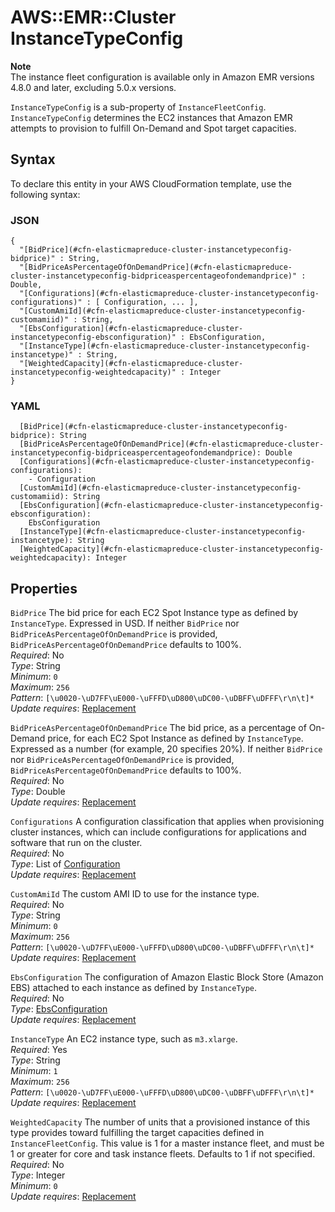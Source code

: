 # AWS::EMR::Cluster InstanceTypeConfig<a name="aws-properties-elasticmapreduce-cluster-instancetypeconfig"></a>

**Note**  
The instance fleet configuration is available only in Amazon EMR versions 4\.8\.0 and later, excluding 5\.0\.x versions\.

`InstanceTypeConfig` is a sub\-property of `InstanceFleetConfig`\. `InstanceTypeConfig` determines the EC2 instances that Amazon EMR attempts to provision to fulfill On\-Demand and Spot target capacities\.

## Syntax<a name="aws-properties-elasticmapreduce-cluster-instancetypeconfig-syntax"></a>

To declare this entity in your AWS CloudFormation template, use the following syntax:

### JSON<a name="aws-properties-elasticmapreduce-cluster-instancetypeconfig-syntax.json"></a>

```
{
  "[BidPrice](#cfn-elasticmapreduce-cluster-instancetypeconfig-bidprice)" : String,
  "[BidPriceAsPercentageOfOnDemandPrice](#cfn-elasticmapreduce-cluster-instancetypeconfig-bidpriceaspercentageofondemandprice)" : Double,
  "[Configurations](#cfn-elasticmapreduce-cluster-instancetypeconfig-configurations)" : [ Configuration, ... ],
  "[CustomAmiId](#cfn-elasticmapreduce-cluster-instancetypeconfig-customamiid)" : String,
  "[EbsConfiguration](#cfn-elasticmapreduce-cluster-instancetypeconfig-ebsconfiguration)" : EbsConfiguration,
  "[InstanceType](#cfn-elasticmapreduce-cluster-instancetypeconfig-instancetype)" : String,
  "[WeightedCapacity](#cfn-elasticmapreduce-cluster-instancetypeconfig-weightedcapacity)" : Integer
}
```

### YAML<a name="aws-properties-elasticmapreduce-cluster-instancetypeconfig-syntax.yaml"></a>

```
  [BidPrice](#cfn-elasticmapreduce-cluster-instancetypeconfig-bidprice): String
  [BidPriceAsPercentageOfOnDemandPrice](#cfn-elasticmapreduce-cluster-instancetypeconfig-bidpriceaspercentageofondemandprice): Double
  [Configurations](#cfn-elasticmapreduce-cluster-instancetypeconfig-configurations):
    - Configuration
  [CustomAmiId](#cfn-elasticmapreduce-cluster-instancetypeconfig-customamiid): String
  [EbsConfiguration](#cfn-elasticmapreduce-cluster-instancetypeconfig-ebsconfiguration):
    EbsConfiguration
  [InstanceType](#cfn-elasticmapreduce-cluster-instancetypeconfig-instancetype): String
  [WeightedCapacity](#cfn-elasticmapreduce-cluster-instancetypeconfig-weightedcapacity): Integer
```

## Properties<a name="aws-properties-elasticmapreduce-cluster-instancetypeconfig-properties"></a>

`BidPrice` <a name="cfn-elasticmapreduce-cluster-instancetypeconfig-bidprice"></a>
The bid price for each EC2 Spot Instance type as defined by `InstanceType`\. Expressed in USD\. If neither `BidPrice` nor `BidPriceAsPercentageOfOnDemandPrice` is provided, `BidPriceAsPercentageOfOnDemandPrice` defaults to 100%\.  
_Required_: No  
_Type_: String  
_Minimum_: `0`  
_Maximum_: `256`  
_Pattern_: `[\u0020-\uD7FF\uE000-\uFFFD\uD800\uDC00-\uDBFF\uDFFF\r\n\t]*`  
_Update requires_: [Replacement](https://docs.aws.amazon.com/AWSCloudFormation/latest/UserGuide/using-cfn-updating-stacks-update-behaviors.html#update-replacement)

`BidPriceAsPercentageOfOnDemandPrice` <a name="cfn-elasticmapreduce-cluster-instancetypeconfig-bidpriceaspercentageofondemandprice"></a>
The bid price, as a percentage of On\-Demand price, for each EC2 Spot Instance as defined by `InstanceType`\. Expressed as a number \(for example, 20 specifies 20%\)\. If neither `BidPrice` nor `BidPriceAsPercentageOfOnDemandPrice` is provided, `BidPriceAsPercentageOfOnDemandPrice` defaults to 100%\.  
_Required_: No  
_Type_: Double  
_Update requires_: [Replacement](https://docs.aws.amazon.com/AWSCloudFormation/latest/UserGuide/using-cfn-updating-stacks-update-behaviors.html#update-replacement)

`Configurations` <a name="cfn-elasticmapreduce-cluster-instancetypeconfig-configurations"></a>
A configuration classification that applies when provisioning cluster instances, which can include configurations for applications and software that run on the cluster\.  
_Required_: No  
_Type_: List of [Configuration](aws-properties-elasticmapreduce-cluster-configuration.md)  
_Update requires_: [Replacement](https://docs.aws.amazon.com/AWSCloudFormation/latest/UserGuide/using-cfn-updating-stacks-update-behaviors.html#update-replacement)

`CustomAmiId` <a name="cfn-elasticmapreduce-cluster-instancetypeconfig-customamiid"></a>
The custom AMI ID to use for the instance type\.  
_Required_: No  
_Type_: String  
_Minimum_: `0`  
_Maximum_: `256`  
_Pattern_: `[\u0020-\uD7FF\uE000-\uFFFD\uD800\uDC00-\uDBFF\uDFFF\r\n\t]*`  
_Update requires_: [Replacement](https://docs.aws.amazon.com/AWSCloudFormation/latest/UserGuide/using-cfn-updating-stacks-update-behaviors.html#update-replacement)

`EbsConfiguration` <a name="cfn-elasticmapreduce-cluster-instancetypeconfig-ebsconfiguration"></a>
The configuration of Amazon Elastic Block Store \(Amazon EBS\) attached to each instance as defined by `InstanceType`\.  
_Required_: No  
_Type_: [EbsConfiguration](aws-properties-elasticmapreduce-cluster-ebsconfiguration.md)  
_Update requires_: [Replacement](https://docs.aws.amazon.com/AWSCloudFormation/latest/UserGuide/using-cfn-updating-stacks-update-behaviors.html#update-replacement)

`InstanceType` <a name="cfn-elasticmapreduce-cluster-instancetypeconfig-instancetype"></a>
An EC2 instance type, such as `m3.xlarge`\.  
_Required_: Yes  
_Type_: String  
_Minimum_: `1`  
_Maximum_: `256`  
_Pattern_: `[\u0020-\uD7FF\uE000-\uFFFD\uD800\uDC00-\uDBFF\uDFFF\r\n\t]*`  
_Update requires_: [Replacement](https://docs.aws.amazon.com/AWSCloudFormation/latest/UserGuide/using-cfn-updating-stacks-update-behaviors.html#update-replacement)

`WeightedCapacity` <a name="cfn-elasticmapreduce-cluster-instancetypeconfig-weightedcapacity"></a>
The number of units that a provisioned instance of this type provides toward fulfilling the target capacities defined in `InstanceFleetConfig`\. This value is 1 for a master instance fleet, and must be 1 or greater for core and task instance fleets\. Defaults to 1 if not specified\.  
_Required_: No  
_Type_: Integer  
_Minimum_: `0`  
_Update requires_: [Replacement](https://docs.aws.amazon.com/AWSCloudFormation/latest/UserGuide/using-cfn-updating-stacks-update-behaviors.html#update-replacement)
